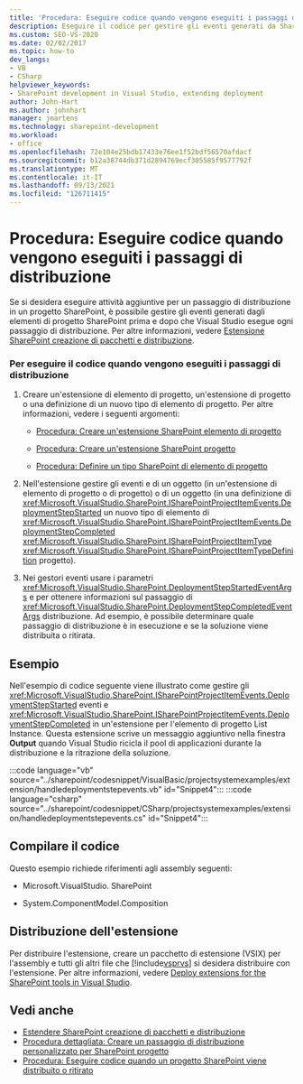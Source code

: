 ```yaml
---
title: 'Procedura: Eseguire codice quando vengono eseguiti i passaggi di distribuzione | Microsoft Docs'
description: Eseguire il codice per gestire gli eventi generati da SharePoint di progetto prima e dopo Visual Studio esegue un passaggio di distribuzione.
ms.custom: SEO-VS-2020
ms.date: 02/02/2017
ms.topic: how-to
dev_langs:
- VB
- CSharp
helpviewer_keywords:
- SharePoint development in Visual Studio, extending deployment
author: John-Hart
ms.author: johnhart
manager: jmartens
ms.technology: sharepoint-development
ms.workload:
- office
ms.openlocfilehash: 72e104e25bdb17433e76ee1f52bdf56570afdacf
ms.sourcegitcommit: b12a38744db371d2894769ecf305585f9577792f
ms.translationtype: MT
ms.contentlocale: it-IT
ms.lasthandoff: 09/13/2021
ms.locfileid: "126711415"
---
```

# <a name="how-to-run-code-when-deployment-steps-are-executed"></a>Procedura: Eseguire codice quando vengono eseguiti i passaggi di distribuzione
  Se si desidera eseguire attività aggiuntive per un passaggio di distribuzione in un progetto SharePoint, è possibile gestire gli eventi generati dagli elementi di progetto SharePoint prima e dopo che Visual Studio esegue ogni passaggio di distribuzione. Per altre informazioni, vedere [Estensione SharePoint creazione di pacchetti e distribuzione](../sharepoint/extending-sharepoint-packaging-and-deployment.md).

### <a name="to-run-code-when-deployment-steps-are-executed"></a>Per eseguire il codice quando vengono eseguiti i passaggi di distribuzione

1. Creare un'estensione di elemento di progetto, un'estensione di progetto o una definizione di un nuovo tipo di elemento di progetto. Per altre informazioni, vedere i seguenti argomenti:

    - [Procedura: Creare un'estensione SharePoint elemento di progetto](../sharepoint/how-to-create-a-sharepoint-project-item-extension.md)

    - [Procedura: Creare un'estensione SharePoint progetto](../sharepoint/how-to-create-a-sharepoint-project-extension.md)

    - [Procedura: Definire un tipo SharePoint di elemento di progetto](../sharepoint/how-to-define-a-sharepoint-project-item-type.md)

2. Nell'estensione gestire gli eventi e di un oggetto (in un'estensione di elemento di progetto o di progetto) o di un oggetto (in una definizione di <xref:Microsoft.VisualStudio.SharePoint.ISharePointProjectItemEvents.DeploymentStepStarted> un nuovo tipo di elemento di <xref:Microsoft.VisualStudio.SharePoint.ISharePointProjectItemEvents.DeploymentStepCompleted> <xref:Microsoft.VisualStudio.SharePoint.ISharePointProjectItemType> <xref:Microsoft.VisualStudio.SharePoint.ISharePointProjectItemTypeDefinition> progetto).

3. Nei gestori eventi usare i parametri <xref:Microsoft.VisualStudio.SharePoint.DeploymentStepStartedEventArgs> e per ottenere informazioni sul passaggio di <xref:Microsoft.VisualStudio.SharePoint.DeploymentStepCompletedEventArgs> distribuzione. Ad esempio, è possibile determinare quale passaggio di distribuzione è in esecuzione e se la soluzione viene distribuita o ritirata.

## <a name="example"></a>Esempio
 Nell'esempio di codice seguente viene illustrato come gestire gli <xref:Microsoft.VisualStudio.SharePoint.ISharePointProjectItemEvents.DeploymentStepStarted> eventi e <xref:Microsoft.VisualStudio.SharePoint.ISharePointProjectItemEvents.DeploymentStepCompleted> in un'estensione per l'elemento di progetto List Instance. Questa estensione scrive un messaggio aggiuntivo nella finestra **Output** quando Visual Studio ricicla il pool di applicazioni durante la distribuzione e la ritrazione della soluzione.

 :::code language="vb" source="../sharepoint/codesnippet/VisualBasic/projectsystemexamples/extension/handledeploymentstepevents.vb" id="Snippet4":::
 :::code language="csharp" source="../sharepoint/codesnippet/CSharp/projectsystemexamples/extension/handledeploymentstepevents.cs" id="Snippet4":::

## <a name="compile-the-code"></a>Compilare il codice
 Questo esempio richiede riferimenti agli assembly seguenti:

- Microsoft.VisualStudio. SharePoint

- System.ComponentModel.Composition

## <a name="deploy-the-extension"></a>Distribuzione dell'estensione
 Per distribuire l'estensione, creare un pacchetto di estensione (VSIX) per l'assembly e tutti gli altri file che [!include[vsprvs](../sharepoint/includes/vsprvs-md.md)] si desidera distribuire con l'estensione. Per altre informazioni, vedere [Deploy extensions for the SharePoint tools in Visual Studio](../sharepoint/deploying-extensions-for-the-sharepoint-tools-in-visual-studio.md).

## <a name="see-also"></a>Vedi anche
- [Estendere SharePoint creazione di pacchetti e distribuzione](../sharepoint/extending-sharepoint-packaging-and-deployment.md)
- [Procedura dettagliata: Creare un passaggio di distribuzione personalizzato per SharePoint progetto](../sharepoint/walkthrough-creating-a-custom-deployment-step-for-sharepoint-projects.md)
- [Procedura: Eseguire codice quando un progetto SharePoint viene distribuito o ritirato](../sharepoint/how-to-run-code-when-a-sharepoint-project-is-deployed-or-retracted.md)
